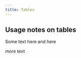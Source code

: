 ```yaml
---
title: Tables
---
```


## Usage notes on tables

Some text here and here

<example title="Tables" src="components/tables.html.twig">

more text